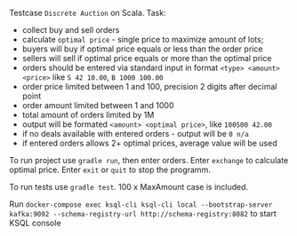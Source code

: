 Testcase `Discrete Auction` on Scala.
Task:
* collect buy and sell orders
* calculate `optimal price` - single price to maximize amount of lots;
* buyers will buy if optimal price equals or less than the order price
* sellers will sell if optimal price equals or more than the optimal price
* orders should be entered via standard input in format `<type> <amount> <price>` like `S 42 10.00`, `B 1000 100.00`
* order price limited between 1 and 100, precision 2 digits after decimal point
* order amount limited between 1 and 1000
* total amount of orders limited by 1M
* output will be formated `<amount> <optimal price>`, like `100500 42.00`
* if no deals available with entered orders - output will be `0 n/a`
* if entered orders allows 2+ optimal prices, average value will be used

To run project use `gradle run`, then enter orders. Enter `exchange` to calculate optimal price.
Enter `exit` or `quit` to stop the programm.

To run tests use `gradle test`. 100 x MaxAmount case is included.

Run `docker-compose exec ksql-cli ksql-cli local --bootstrap-server kafka:9092 --schema-registry-url http://schema-registry:8082`
to start KSQL console